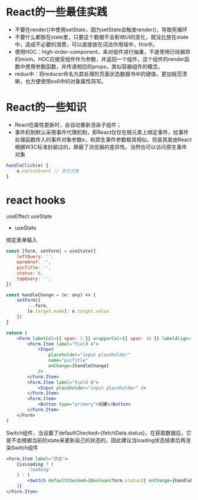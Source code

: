# React的一些最佳实践
- 不要在render()中使用setState，因为setState会触发render()，导致死循环
- 不要什么都放在state里，只要这个数据不会影响UI的变化，就没比放在state中，造成不必要的浪费，可以直接放在词法作用域中，this中。
- 使用HOC：high-order-component，来对组件进行抽重，不是使用已经摒弃的mixin。HOC应接受组件作为参数，并返回一个组件，这个组件的render函数中使用参数函数，并传递相应的props，类似容器组件的概念。
- redux中：将reducer命名为其处理的页面状态数据书中的键值，更加规范清晰，也方便使用es6中的对象属性简写。

# React的一些知识
- React在属性更新时，会自动重新渲染子组件；
- 事件机制默认采用事件代理机制，即React仅仅在根元素上绑定事件，给事件处理函数传入的事件对象参数e，和原生事件参数极其相似，但是其是由React根据W3C标准封装过的，屏蔽了浏览器的差异性。当然也可以访问原生事件对象
```javascript
handleClick(e) {
    e.nativeEvent // 原生对象
}
```


# react hooks
useEffect
useState

- useState

绑定表单输入
```jsx
const [form, setForm] = useState({
    leftQuery: '',
    moreHref: '',
    picTitle: '',
    status: 0,
    topQuery: '',
})

const handleChange = (e: any) => {
    setForm({
        ...form,
        [e.target.name]: e.target.value
    })
}

return (
    <Form labelCol={{ span: 2 }} wrapperCol={{ span: 10 }} labelAlign="left">
        <Form.Item label="Field A">
            <Input
                placeholder="input placeholder"
                name="picTitle"
                onChange={handleChange}
            />
        </Form.Item>
        <Form.Item label="Field B">
            <Input placeholder="input placeholder" />
        </Form.Item>
        <Form.Item>
            <Button type="primary">创建</Button>
        </Form.Item>
    </Form>
)
```

Switch组件，当设置了defaultChecked={fetchData.status}，在获取数据后，它是不会根据当前的state来更新自己的状态的，因此建议当loading状态结束后再渲染Switch组件
```jsx
<Form.Item label="状态">
    {isLoading ? (
        'loading'
    ) : (
        <Switch defaultChecked={Boolean(form.status)} onChange={handleSwitch} />
    )}
</Form.Item>
```